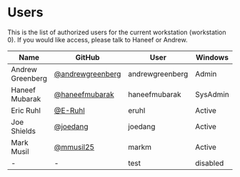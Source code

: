 Users
=====

This is the list of authorized users for the current workstation (workstation 0). If you would like access, please talk to Haneef or Andrew.

Name|GitHub|User|Windows|Ubuntu
----|------|----|-------|------
Andrew Greenberg|[@andrewgreenberg](github.com/andrewgreenberg)|andrewgreenberg|Admin|Admin
Haneef Mubarak|[@haneefmubarak](github.com/haneefmubarak)|haneefmubarak|SysAdmin|SysAdmin
Eric Ruhl|[@E-Ruhl](github.com/eruhl)|eruhl|Active|N/A
Joe Shields|[@joedang](github.com/joedang)|joedang|Active|N/A
Mark Musil|[@mmusil25](github.com/mmusil25)|markm|Active|N/A
-|-|test|disabled|disabled
